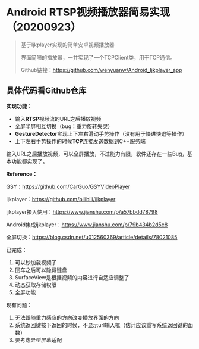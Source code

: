 # Android RTSP视频播放器简易实现（20200923）

> 基于Ijkplayer实现的简单安卓视频播放器
>
> 界面简陋的播放器，一并实现了一个TCPClient类，用于TCP通信。
>
> Github链接：https://github.com/wenyuanw/Android_Ijkplayer_app



## **具体代码看Github仓库**



**实现功能：**

- 输入**RTSP**视频流的URL之后播放视频
- 全屏半屏相互切换（bug：重力旋转失灵）
- **GestureDetector**实现上下左右滑动手势操作（没有用于快进快退等操作）
- 上下左右手势操作的时候**TCP**连接发送数据到C++服务端

输入URL之后播放视频，可以全屏播放，不过能力有限，软件还存在一些Bug，基本功能都实现了。



**Reference：**

GSY：https://github.com/CarGuo/GSYVideoPlayer

Ijkplayer：https://github.com/bilibili/ijkplayer

 ijkplayer接入使用：https://www.jianshu.com/p/a57bbdd78798

Android集成ijkplayer：https://www.jianshu.com/p/79b434b2d5c8

全屏切换：https://blog.csdn.net/u012560369/article/details/78021085







已完成：

1. 可以秒加载视频了
2. 回车之后可以隐藏键盘
3. SurfaceView是根据视频的内容进行自适应调整了
4. 动态获取存储权限
5. 全屏功能



现有问题：

1. 无法跟随重力感应的方向改变播放界面的方向
2. 系统返回键按下返回的时候，不显示url输入框（估计应该重写系统返回键的函数）
3. 要考虑异型屏幕适配


